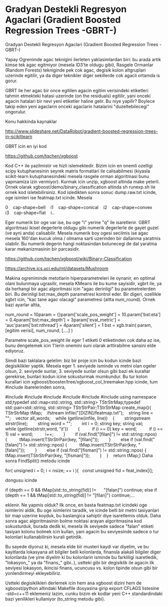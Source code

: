 # Gradyan Destekli Regresyon Agaclari (Gradient Boosted Regression Trees -GBRT-)


Gradyan Destekli Regresyon Agaclari (Gradient Boosted Regression Trees -GBRT-)




Yapay Ogrenimde agac teknigini ilerleten yaklasimlardan biri: bu arada artik kimse tek agac egitmiyor (mesela ID3'te oldugu gibi), Rasgele Ormanlar (Random Forests) tekniginde pek cok agac, degisik kolon altgruplari uzerinde egitilir, ya da diger teknikler diger sekillerde cok agacli ortamda is gorur.

GBRT ile her agac bir once egitilen agacin egitim verisindeki etiketleri tahmin etmekteki hatasi uzerinde (on the residuals) egitilir, yani onceki agacin hatalari bir nevi yeni etiketler haline gelir. Bu niye yapilir? Boylece takip eden yeni agaclarin onceki agaclarin hatalarini "duzeltebilecegi" ongorulur.

Konu hakkinda kaynaklar 

http://www.slideshare.net/DataRobot/gradient-boosted-regression-trees-in-scikitlearn

GBRT icin en iyi kod

https://github.com/tqchen/xgboost

Kod C++ ile yazilmistir ve hizli islemektedir. Bizim icin en onemli ozelligi scipy kutuphanesinin seyrek matris formatlari ile calisabilmesi (kiyasla scikit-learn kutuphanesindeki mesela rasgele orman algoritmasi bunu yapmamiza izin vermiyor). Kurmak icin unzip, xgboost altinda make yeterli. Ornek olarak xgboost/demo/binary_classification altinda sh runexp.sh ile ornek kod isletebilirsiniz. Kod isledikten sonra sonuc dump.raw.txt icinde, oge isimleri ise featmap.txt icinde. Mesela

0    cap-shape=bell    i1    cap-shape=conical    i2    cap-shape=convex    i3    cap-shape=flat    i..

Eger numerik bir oge var ise, bu oge "i" yerine "q" ile isaretlenir. GBRT algoritmasi ikisel degerlerle oldugu gibi numerik degerlerle de gayet guzel (ve ayni anda) calisabilir. Mesela numerik boy ogesi secilmis ise agac mesela 160'dan kucuk olma / olmama sarti uzerinden bir dallanma yaratmis olabilir. Bu numerik degerin hangi noktasindan bolunecegi de dal yaratma karar mekanizmasinin bir parcasidir. 

https://github.com/tqchen/xgboost/wiki/Binary-Classification

https://archive.ics.uci.edu/ml/datasets/Mushroom

Makina ogreniminde metotlarin hiperparametreleri ile oynanir, en optimal olani bulunmaya ugrasilir, mesela KMeans ile bu kume sayisidir, xgbrt ile, ya da herhangi bir agac algoritmasi icin "agac derinligi" bu parametrelerden biri. Bu derinligi bst:max_depth parametresi kontrol eder. Bir digeri, ozellikle xgbrt icin, "kac tane agac olacagi" parametresi (altta num_round). Ornek bazi ayarlar altta,

num_round = 10param = {}param['scale_pos_weight'] = 10.param['bst:eta'] = 0.4param['bst:max_depth'] = 3param['eval_metric'] = 'auc'param['bst:nthread'] = 4param['silent'] = 1
bst = xgb.train( param, [egitim verisi], num_round, [....] )

Parametre scale_pos_weight ile eger 1 etiketi 0 etiketinden cok daha az ise, bunu dengelemek icin 1'lerin onemini suni olarak arttirabilme sansini elde ediyoruz. 

Simdi bazi taklalara gelelim: biz bir proje icin bu kodun icinde bazi degisiklikler yaptik. Mesela eger 1. seviyede isminde vs metni olan ogeler olsun, 2. seviyede sunlar, 3. seviyede sunlar olsun gibi bazi ek kurallar gerekirse, bunlari kodun icine sokusturmak mumkundur. Bu tur kolon kurallari icin xgboost/booster/tree/xgboost_col_treemaker.hpp icinde, tum #include ibarelerinden sonra,

#include <iostream>#include <sstream>#include <string>#include <fstream>#include <vector>#include <map>using namespace std;typedef std::map<std::string, std::string> TStrStrMap;typedef std::pair<std::string, std::string> TStrStrPair;TStrStrMap create_map(){    TStrStrMap tMap;    ifstream infile("[DIZIN]/featmap.txt");    string line = "";    vector<string> all_words;    while (getline(infile, line))    {        stringstream strstr(line);        string word = "";        int i = 0; string key; string val;        while (getline(strstr,word, '\t'))        {          if (i == 0) key = word;          if (i == 1) val = word;          i++;        }        if (val.find("[filan]") != std::string::npos) {          tMap.insert(TStrStrPair(key, "[filan]"));        }        else if (val.find("[falan]") != std::string::npos) {          tMap.insert(TStrStrPair(key, "[falan]"));        }        else if (val.find("[fisman]") != std::string::npos) {          tMap.insert(TStrStrPair(key, "[fisman]"));        }    }    return tMap;}
Daha sonra FindSplit() metodu icinde 

for( unsigned i = 0; i < nsize; ++ i ){   const unsigned fid = feat_index[i];

dongusu icinde

if (depth == 0 && tMap[std::to_string(fid)] !=      "[falan]") continue;
else if (depth == 1 && tMap[std::to_string(fid)] != "[filan]") continue;...

eklenir. Ne yapmis olduk? Ilk once, en basta  featmap.txt icindeki oge isimlerini aldik. Bu oge isimlerini taradik, ve icinde belli bir metni tasiyanlari bir map uzerine koyduk, bu baslangica sahiptir diye isaretlemis olduk. Daha sonra agac algoritmasinin bolme noktasi arayan algoritmasina kod sokusturduk, burada dedik ki, mesela ilk seviyede sadece "falan" etiketi tasiyan kolonu bolmek icin kullan, yani agacin bu seviyesinde sadece o tur kolonlari kullanabilirsin kurali getirdik.  

Bu sayede diyoruz ki, mesela elde bir musteri kaydi var diyelim, ve bu kayitlarda lokasyana ait bilgiler belli kolonlarda, finansla alakali bilgiler diger kolonlarda (ve yine diyelim ki bu kolonlarin isminde bu farkliligi isaretledik, "lokasyon_" ya da "finans_" gibi..), ustteki gibi bir degisiklik ile agacin ilk seviyesi lokasyon, ikincisi finans, ucuncusu vs. kolon tipinde olsun gibi bir yonlendirmeyi ekleyebiliriz.

Ustteki degisiklikleri derlemek icin hem ana xgboost dizini hem de xgboost/python altindaki Makefile dosyasina girip export CFLAGS listesine  -std=c++11 eklemeniz lazim, cunku bizim ek kodlar yeni C++ standardindaki bazi yenilikleri kullaniyor (to_string metodu gibi). 




